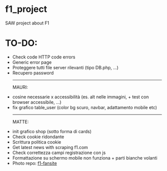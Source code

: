 # f1_project
SAW project about F1

# TO-DO:
<ul>
<li>Check code HTTP code errors</li>
<li>Generic error page</li>
<li>Proteggere tutti file server rilevanti (tipo DB.php, ...)</li>
<li>Recupero password</li>


<hr>

MAURI:
<li>cosine necessarie x accessibilità (es. alt nelle immagini, + test con browser accessibile, ...)</li>
<li>fix grafico table_user (color bg scuro, navbar, adattamento mobile etc)</li>
<hr>

MATTE:
<li>init grafico shop (sotto forma di cards)</li>

<li>Check cookie ridondante </li>
<li>Scrittura politica cookie</li>
<li>Get latest news with scraping f1.com</li>
<li>Check correttezza campi registrazione con js</li>
<li>Formattazione su schermo mobile non funziona + parti bianche volanti</li>
<li>Photo repo: <a href="https://www.f1-fansite.com/">f1-fansite</a></li>
</ul>
